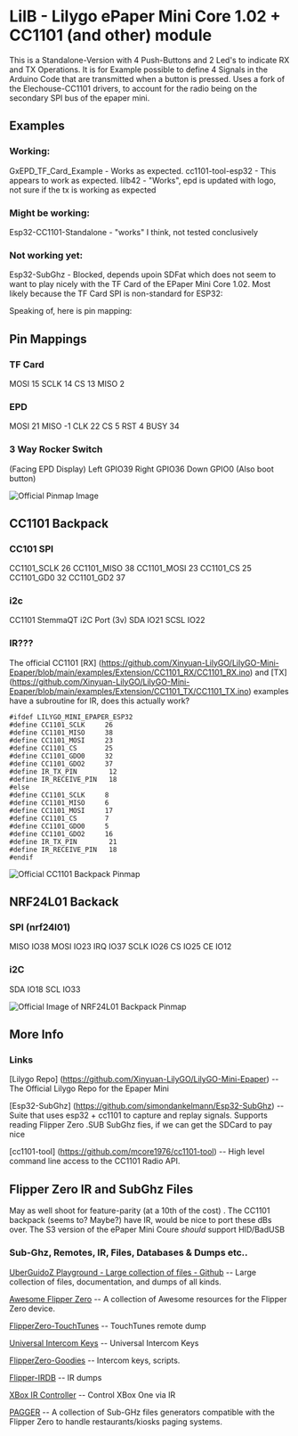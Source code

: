 # LilB - Lilygo ePaper Mini Core 1.02 + CC1101 (and other) module

This is a Standalone-Version with 4 Push-Buttons and 2 Led's to indicate RX and TX Operations. It is for Example possible to define 4 Signals in the Arduino Code that are transmitted when a button is pressed. 
Uses a fork of the Elechouse-CC1101 drivers, to account for the radio being on the secondary SPI bus of the epaper mini.

## Examples
### Working:
GxEPD_TF_Card_Example - Works as expected.
cc1101-tool-esp32  - This appears to work as expected. 
lilb42 - "Works", epd is updated with logo, not sure if the tx is working as expected

### Might be working:
Esp32-CC1101-Standalone - "works" I think, not tested conclusively

### Not working yet:
Esp32-SubGhz - Blocked, depends upoin SDFat which does not seem to want to play nicely with the TF Card of the EPaper Mini Core 1.02. Most likely because the TF Card SPI is non-standard for ESP32:

Speaking of, here is pin mapping:

## Pin Mappings
### TF Card

MOSI 15
SCLK 14
CS   13
MISO 2

### EPD

MOSI	21
MISO	-1
CLK 	22
CS 		5
RST 	4
BUSY	34

### 3 Way Rocker Switch 
(Facing EPD Display)
Left	GPIO39
Right	GPIO36
Down	GPIO0 (Also boot button)

![Official Pinmap Image](https://www.lilygo.cc/cdn/shop/products/MINI1.02CORE.jpg)

## CC1101 Backpack
### CC101 SPI
CC1101_SCLK	26
CC1101_MISO	38
CC1101_MOSI	23
CC1101_CS 	25	
CC1101_GD0 	32
CC1101_GD2 	37

### i2c
CC1101 StemmaQT i2C Port (3v)
SDA 	IO21
SCSL 	IO22

### IR???
The official CC1101 [RX] (https://github.com/Xinyuan-LilyGO/LilyGO-Mini-Epaper/blob/main/examples/Extension/CC1101_RX/CC1101_RX.ino) and [TX] (https://github.com/Xinyuan-LilyGO/LilyGO-Mini-Epaper/blob/main/examples/Extension/CC1101_TX/CC1101_TX.ino) examples have a subroutine for IR, does this actually work?

```
#ifdef LILYGO_MINI_EPAPER_ESP32
#define CC1101_SCLK     26
#define CC1101_MISO     38
#define CC1101_MOSI     23
#define CC1101_CS       25
#define CC1101_GDO0     32
#define CC1101_GDO2     37
#define IR_TX_PIN        12
#define IR_RECEIVE_PIN   18
#else
#define CC1101_SCLK     8
#define CC1101_MISO     6
#define CC1101_MOSI     17
#define CC1101_CS       7
#define CC1101_GDO0     5
#define CC1101_GDO2     16
#define IR_TX_PIN        21
#define IR_RECEIVE_PIN   18
#endif
```


![Official CC1101 Backpack Pinmap](https://ae01.alicdn.com/kf/S6641485d4f53444e9c491b434508d01cm.jpg_640x640q90.jpg)

## NRF24L01 Backack

### SPI (nrf24l01)

MISO 	IO38
MOSI 	IO23
IRQ 	IO37
SCLK 	IO26
CS 		IO25
CE 		IO12

### i2C
SDA 	IO18
SCL 	IO33

![Official Image of NRF24L01 Backpack Pinmap](https://ae01.alicdn.com/kf/Sdfea02bfab7f414fb55f6797c0865b22Q.jpg_640x640q90.jpg)

## More Info

### Links

[Lilygo Repo] (https://github.com/Xinyuan-LilyGO/LilyGO-Mini-Epaper) -- The Official Lilygo Repo for the Epaper Mini

[Esp32-SubGhz] (https://github.com/simondankelmann/Esp32-SubGhz) -- Suite that uses esp32 + cc1101 to capture and replay signals. Supports reading Flipper Zero .SUB SubGhz fies, if we can get the SDCard to pay nice

[cc1101-tool] (https://github.com/mcore1976/cc1101-tool) -- High level command line access to the CC1101 Radio API. 

## Flipper Zero IR and SubGhz Files
May as well shoot for feature-parity (at a 10th of the cost) . The CC1101 backpack (seems to? Maybe?) have IR, would be nice to port these dBs over. The S3 version of the ePaper Mini Coure *should* support HID/BadUSB 

### Sub-Ghz, Remotes, IR, Files, Databases & Dumps etc..

[UberGuidoZ Playground - Large collection of files - Github](https://github.com/UberGuidoZ/Flipper) -- Large collection of files, documentation, and dumps of all kinds.

[Awesome Flipper Zero](https://github.com/djsime1/awesome-flipperzero) -- A collection of Awesome resources for the Flipper Zero device.

[FlipperZero-TouchTunes](https://github.com/jimilinuxguy/flipperzero-touchtunes) -- TouchTunes remote dump

[Universal Intercom Keys](https://github.com/GlUTEN-BASH/Flipper-Starnew) -- Universal Intercom Keys

[FlipperZero-Goodies](https://github.com/wetox-team/flipperzero-goodies) -- Intercom keys, scripts.

[Flipper-IRDB](https://github.com/Lucaslhm/Flipper-IRDB) -- IR dumps

[XBox IR Controller](https://github.com/gebeto/flipper-xbox-controller) -- Control XBox One via IR

[PAGGER](https://meoker.github.io/pagger/) -- A collection of Sub-GHz files generators compatible with the Flipper Zero to handle restaurants/kiosks paging systems.
